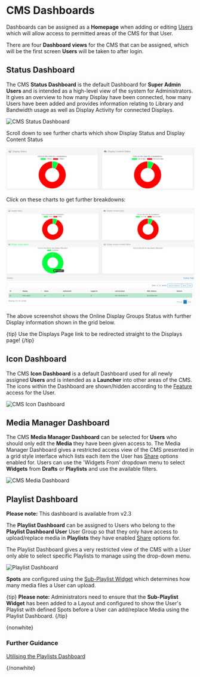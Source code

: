 <!--toc=tour-->

# CMS Dashboards

Dashboards can be assigned as a **Homepage** when adding or editing [Users](users_administration.html) which will allow access to permitted areas of the CMS for that User.

There are four **Dashboard views** for the CMS that can be assigned, which will be the first screen **Users** will be taken to after login.  

## Status Dashboard

The CMS **Status Dashboard** is the default Dashboard for **Super Admin Users** and is intended as a high-level view of the system for Administrators. It gives an overview to how many Display have been connected, how many Users have been added and provides information relating to Library and Bandwidth usage as well as Display Activity for connected Displays.

![CMS Status Dashboard](img/tour_cms_status_dashboard.png)

Scroll down to see further charts which show Display Status and Display Content Status

![Display Charts](img/tour_status_dashboard_charts.png)

Click on these charts to get further breakdowns:

![Chart Breakdowns](img/tour_status_dashboard_breakdown.png)

The above screenshot shows the Online Display Groups Status with further Display information shown in the grid below.

{tip}
Use the Displays Page link to be redirected straight to the Displays page!
{/tip}

## Icon Dashboard 

The CMS **Icon Dashboard** is a default Dashboard used for all newly assigned **Users** and is intended as a **Launcher** into other areas of the CMS. The icons within the Dashboard are shown/hidden according to the [Feature](users_features_and_sharing.html) access for the User.

![CMS Icon Dashboard](img/tour_cms_icon_dashboard.png)



## Media Manager Dashboard

The CMS **Media Manager Dashboard** can be selected for **Users** who should only edit the **Media** they have been given access to. The Media Manager Dashboard gives a restricted access view of the CMS presented in a grid style interface which lists each item the User has [Share](users_features_and_sharing.html) options enabled for. Users can use the 'Widgets From' dropdown menu to select **Widgets** from **Drafts** or **Playlists** and use the available filters.

![CMS Media Dashboard](img/tour_cms_media_dashboard.png)



## Playlist Dashboard

**Please note:** This dashboard is available from v2.3

The **Playlist Dashboard** can be assigned to Users who belong to the **Playlist Dashboard User** User Group so that they only have access to upload/replace media in **Playlists** they have enabled [Share](users_features_and_sharing.html) options for.

The Playlist Dashboard gives a very restricted view of the CMS with a User only able to select specific Playlists to manage using the drop-down menu.

![Playlist Dashboard](img/v2.3_tour_cms_dashboards_playlist_dashboard.png)

**Spots** are configured using the [Sub-Playlist Widget](media_module_subplaylist.html) which determines how many media files a User can upload. 

{tip}
**Please note:** Administrators need to ensure that the **Sub-Playlist Widget** has been added to a Layout and configured to show the User's Playlist with defined Spots before a User can add/replace Media using the Playlist Dashboard.
{/tip}

{nonwhite}
### Further Guidance

[Utilising the Playlists Dashboard](https://community.xibo.org.uk/t/utilising-the-playlists-dashboard/21966)

{/nonwhite}
